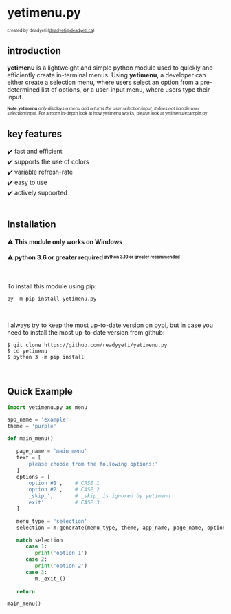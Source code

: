 # yetimenu.py
<sup><sub>created by deadyeti (deadyeti@deadyeti.ca)</sub></sup>

## introduction ##

**yetimenu** is a lightweight and simple python module used to quickly and efficiently create in-terminal menus. Using **yetimenu**, a developer can either create a selection menu, where users select an option from a pre-determined list of options, or a user-input menu, where users type their input.

<sup><sub>**Note**:**yetimenu** *only displays a menu and returns the user selection/input, it does not handle user selection/input*. For a more in-depth look at how yetimenu works, please look at yetimenu/example.py</sub></sup>
</br>

## key features ##

   ✔️ fast and efficient<br/>
   ✔️ supports the use of colors<br/>
   ✔️ variable refresh-rate<br/>
   ✔️ easy to use<br/>
   ✔️ actively supported<br/>
</br>

## Installation ##

#### ⚠️ This module only works on Windows
#### ⚠️ python 3.6 or greater **required** <sup><sub>python 3.10 or greater recommended</sub></sup>
</br>

To install this module using pip:
```
py -m pip install yetimenu.py
```

</br>

I always try to keep the most up-to-date version on pypi, but in case you need to install the most up-to-date version from github:
```
$ git clone https://github.com/readyyeti/yetimenu.py
$ cd yetimenu
$ python 3 -m pip install
```
</br>

## Quick Example ##

```py
import yetimenu.py as menu

app_name = 'example'
theme = 'purple'

def main_menu()

   page_name = 'main menu'
   text = [
      'please choose from the following options:'
   ]
   options = [
      'option #1',    # CASE 1
      'option #2',    # CASE 2
      '_skip_',       # _skip_ is ignored by yetimenu
      'exit'          # CASE 3
   ]

   menu_type = 'selection'
   selection = m.generate(menu_type, theme, app_name, page_name, options, text)

   match selection
      case 1:
         print('option 1')
      case 2:
         print('option 2')
      case 3:
         m._exit_()
   
   return

main_menu()

```

